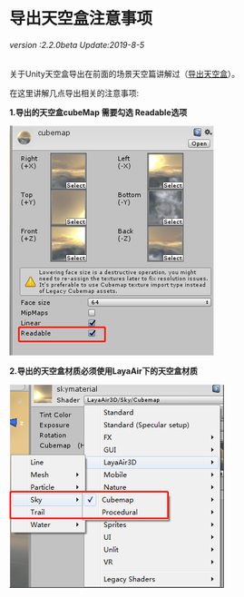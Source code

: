 # 导出天空盒注意事项

###### *version :2.2.0beta   Update:2019-8-5*

关于Unity天空盒导出在前面的场景天空篇讲解过（[导出天空盒](https://ldc2.layabox.com/doc/?nav=zh-ts-4-4-2)）。

在这里讲解几点导出相关的注意事项:

**1.导出的天空盒cubeMap 需要勾选 Readable选项**

![](img/1.png)<br>



**2.导出的天空盒材质必须使用LayaAir下的天空盒材质**

![](img/2.png)<br>